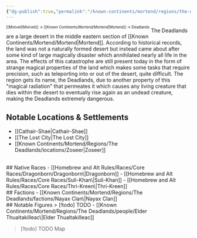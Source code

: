 ```yaml
---
{"dg-publish":true,"permalink":"/known-continents/mortend/regions/the-deadlands/the-deadlands/"}
---
```


<sup><sup>[[Mistveil\|Mistveil]] → [[Known Continents/Mortend/Mortend\|Mortend]] → Deadlands</sup></sup>
The Deadlands are a large desert in the middle eastern section of [[Known Continents/Mortend/Mortend\|Mortend]]. According to historical records, the land was not a naturally formed desert but instead came about after some kind of large magically disaster which annihilated nearly all life in the area. The effects of this catastrophe are still present today in the form of strange magical properties of the land which makes some tasks that require precision, such as teleporting into or out of the desert, quite difficult. The region gets its name, the Deadlands, due to another property of this "magical radiation" that permeates it which causes any living creature that dies within the desert to eventually rise again as an undead creature, making the Deadlands extremely dangerous.

## Notable Locations & Settlements
- [[Cathair-Shae\|Cathair-Shae]]
- [[The Lost City\|The Lost City]]
- [[Known Continents/Mortend/Regions/The Deadlands/locations/Zoseer\|Zoseer]]
<br>
## Native Races
- [[Homebrew and Alt Rules/Races/Core Races/Dragonborn/Dragonborn\|Dragonborn]]
- [[Homebrew and Alt Rules/Races/Core Races/Suli-Khan\|Suli-Khan]]
- [[Homebrew and Alt Rules/Races/Core Races/Thri-Kreen\|Thri-Kreen]]
<br>
## Factions
- [[Known Continents/Mortend/Regions/The Deadlands/factions/Nayax Clan\|Nayax Clan]]
<br>
## Notable Figures
> [!todo] TODO
- [[Known Continents/Mortend/Regions/The Deadlands/people/Elder Thualtakilleac\|Elder Thualtakilleac]]

> [!todo] TODO
> Map